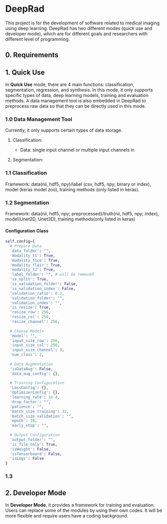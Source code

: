 # DeepRad

This project is for the development of software related to medical imaging using deep learning. DeepRad has two different modes (quick use and developer mode), which are for different goals and researchers with different level of programming.

## 0. Requirements



## 1. Quick Use

In **Quick Use** mode, there are 4 main functions: classification, segmentation, regression, and synthesis. In this mode, it only supports specific types of data, deep learning models, training and evaluation methods. A data management tool is also embedded in DeepRad to preprocess raw data so that they can be directly used in this mode. 

### 1.0 Data Management Tool

Currently, it only supports certain types of data storage.

1. Classification:
   - Data: single input channel or multiple input channels in 

2. Segmentation:

### 1.1 Classification

Framework: data(nii, hdf5, npy)/label (csv, hdf5, npy; binary or index), model (keras model zoo), training methods (only listed in keras).

### 1.2 Segmentation

Framework: data(nii, hdf5, npy; preprocessed)/truth(nii, hdf5, npy; index), model(Unet2D, Unet3D), training methods(only listed in keras)

#### Configuration Class

```python
self.config={
  # Prepare Data
  'data_folder': "",
  'modality_t1': True,
  'modality_t1ce': True,
  'modality_flair': True,
  'modality_t2': True,
  'label_folder': "", # will be removed
  'is_split': True,
  'is_validation_folder': False,
  'is_validation_index': False,
  'validation_ratio': 0.2,
  'validation_folder': "",
  'validation_index': "",
  'is_resize': True,
  'resize_row': 256,
  'resize_col': 256,
  'resize_channel': 256,
  
  # Choose Models
  'model': "",
  'input_size_row': 256,
  'input_size_col': 256,
  'input_size_channel': 3,
  'num_class': 2,
  
  # Data Augmentation
  'isDataAug': False,
  'data_aug_config': {},
  
  # Training Configuration
  'LossConfig': {},
  'OptimizerConfig': {},
  'learning_rate': 1e-4,
  'drop_factor': "",
  'patience': "",
  'batch_size_training': 32,
  'batch_size_validation': "",
  'epoch': 10,
  'early_stop': "",
  
  # Output Configuration
  'output_folder': "",
  'is_file_only': True,
  'isWeight': False,
  'isTensorboard': False,
  'isLogs': False
}
```



### 1.3



## 2. Developer Mode

In **Developer Mode**, it provides a framework for training and evaluation. Users can replace some of the modules by using their own codes. It will be more flexible and require users have a coding background.
